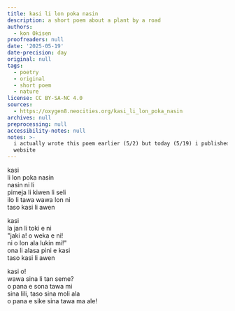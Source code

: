 ```yaml
---
title: kasi li lon poka nasin
description: a short poem about a plant by a road
authors:
  - kon Okisen
proofreaders: null
date: '2025-05-19'
date-precision: day
original: null
tags:
  - poetry
  - original
  - short poem
  - nature
license: CC BY-SA-NC 4.0
sources:
  - https://oxygen8.neocities.org/kasi_li_lon_poka_nasin
archives: null
preprocessing: null
accessibility-notes: null
notes: >-
  i actually wrote this poem earlier (5/2) but today (5/19) i published it on my
  website
---
```


<p>kasi <br>li lon poka nasin <br> nasin ni li <br>pimeja li kiwen li seli <br> ilo li tawa wawa lon ni <br> taso kasi li awen</p>
    <p>kasi <br>la jan li toki e ni <br> "jaki a! o weka e ni! <br> ni o lon ala lukin mi!" <br> ona li alasa pini e kasi <br>taso kasi li awen</p>
    <p>kasi o! <br> wawa sina li tan seme? <br> o pana e sona tawa mi <br>sina lili, taso sina moli ala <br>o pana e sike sina tawa ma ale!</p>
